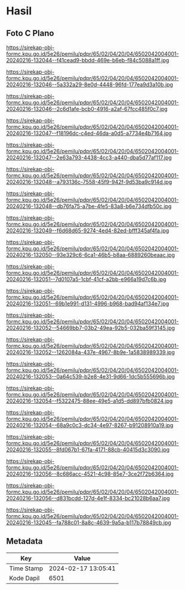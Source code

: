 # Hasil

## Foto C Plano

https://sirekap-obj-formc.kpu.go.id/5e26/pemilu/pdpr/65/02/04/20/04/6502042004001-20240216-132044--f41cead9-bbdd-469e-b6eb-f84c5088a1ff.jpg

https://sirekap-obj-formc.kpu.go.id/5e26/pemilu/pdpr/65/02/04/20/04/6502042004001-20240216-132046--5a332a29-8e0d-4448-96fd-177ea9d3a10b.jpg

https://sirekap-obj-formc.kpu.go.id/5e26/pemilu/pdpr/65/02/04/20/04/6502042004001-20240216-132046--2c6d1afe-bcb0-4916-a2af-67fcc485f0c7.jpg

https://sirekap-obj-formc.kpu.go.id/5e26/pemilu/pdpr/65/02/04/20/04/6502042004001-20240216-132047--f18196dc-c4ed-46da-a0d5-a7734e4b7164.jpg

https://sirekap-obj-formc.kpu.go.id/5e26/pemilu/pdpr/65/02/04/20/04/6502042004001-20240216-132047--2e63a793-4438-4cc3-a440-dba5d77af117.jpg

https://sirekap-obj-formc.kpu.go.id/5e26/pemilu/pdpr/65/02/04/20/04/6502042004001-20240216-132048--a793136c-7558-45f9-942f-9d53ba9c914d.jpg

https://sirekap-obj-formc.kpu.go.id/5e26/pemilu/pdpr/65/02/04/20/04/6502042004001-20240216-132048--db76fa75-a7be-4fe5-83a8-b6e734dfb50c.jpg

https://sirekap-obj-formc.kpu.go.id/5e26/pemilu/pdpr/65/02/04/20/04/6502042004001-20240216-132049--f6d68d65-9274-4ed4-82ed-bfff345af4fa.jpg

https://sirekap-obj-formc.kpu.go.id/5e26/pemilu/pdpr/65/02/04/20/04/6502042004001-20240216-132050--93e329c6-6ca1-46b5-b8aa-6889260beaac.jpg

https://sirekap-obj-formc.kpu.go.id/5e26/pemilu/pdpr/65/02/04/20/04/6502042004001-20240216-132051--7d0107a5-1cbf-41cf-a2bb-e966a19d7c6b.jpg

https://sirekap-obj-formc.kpu.go.id/5e26/pemilu/pdpr/65/02/04/20/04/6502042004001-20240216-132051--69b1e991-d131-4996-b968-bad94af134e7.jpg

https://sirekap-obj-formc.kpu.go.id/5e26/pemilu/pdpr/65/02/04/20/04/6502042004001-20240216-132052--54669bb7-03b2-49ea-92b5-032ba59f3145.jpg

https://sirekap-obj-formc.kpu.go.id/5e26/pemilu/pdpr/65/02/04/20/04/6502042004001-20240216-132052--1262084a-437e-4967-8b9e-1a5838989339.jpg

https://sirekap-obj-formc.kpu.go.id/5e26/pemilu/pdpr/65/02/04/20/04/6502042004001-20240216-132053--0a64c539-b2e8-4e31-9d66-1dc5b555696b.jpg

https://sirekap-obj-formc.kpu.go.id/5e26/pemilu/pdpr/65/02/04/20/04/6502042004001-20240216-132054--f5322475-88ee-49e5-a1d5-dd897bfb0824.jpg

https://sirekap-obj-formc.kpu.go.id/5e26/pemilu/pdpr/65/02/04/20/04/6502042004001-20240216-132054--68a9c0c3-dc34-4e97-8267-b91208910a19.jpg

https://sirekap-obj-formc.kpu.go.id/5e26/pemilu/pdpr/65/02/04/20/04/6502042004001-20240216-132055--8fd067b1-67fa-4171-88cb-40415d3c3090.jpg

https://sirekap-obj-formc.kpu.go.id/5e26/pemilu/pdpr/65/02/04/20/04/6502042004001-20240216-132056--8c686acc-4521-4c98-85e7-3ce2f72b6364.jpg

https://sirekap-obj-formc.kpu.go.id/5e26/pemilu/pdpr/65/02/04/20/04/6502042004001-20240216-132056--d831bcdd-127d-4e1f-8334-bc21028b6aa7.jpg

https://sirekap-obj-formc.kpu.go.id/5e26/pemilu/pdpr/65/02/04/20/04/6502042004001-20240216-132045--fa788c01-8a8c-4639-9a5a-b117b78849cb.jpg


## Metadata

| Key        | Value               |
| ---------- | ------------------- |
| Time Stamp | 2024-02-17 13:05:41 |
| Kode Dapil | 6501                |



